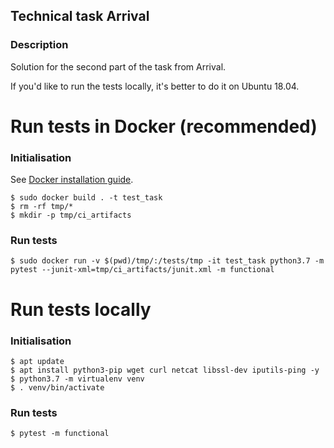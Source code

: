 ## Technical task Arrival

### Description

Solution for the second part of the task from Arrival.

If you'd like to run the tests locally, it's better to do it on Ubuntu 18.04.


# Run tests in Docker (recommended)
### Initialisation

See [Docker installation guide](https://docs.docker.com/install/linux/docker-ce/ubuntu/).

    $ sudo docker build . -t test_task
    $ rm -rf tmp/*
    $ mkdir -p tmp/ci_artifacts
### Run tests

    $ sudo docker run -v $(pwd)/tmp/:/tests/tmp -it test_task python3.7 -m pytest --junit-xml=tmp/ci_artifacts/junit.xml -m functional

# Run tests locally
### Initialisation
    $ apt update
    $ apt install python3-pip wget curl netcat libssl-dev iputils-ping -y
    $ python3.7 -m virtualenv venv
    $ . venv/bin/activate
    
### Run tests
    $ pytest -m functional

